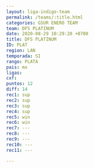 ```yaml
---
layout: liga-indigo-team
permalink: /teams/:title.html
categories: GSUR ENERO TEAM
team: DFS PLATINUM
date: 2020-08-29 10:29:20 +0700
title: DFS PLATINUM
ID: PLAT
region: LAN
temporada: SI
rango: PLATA
pais: mx
ligas: 
cxf: 
puntos: 12
diff: 14
rec1: sup
rec2: sup
rec3: sup
rec4: sup
rec5: win
rec6: win
rec7: ---
rec8: ---
rec9: ---
rec10: ---
rec11: ---

---
```

